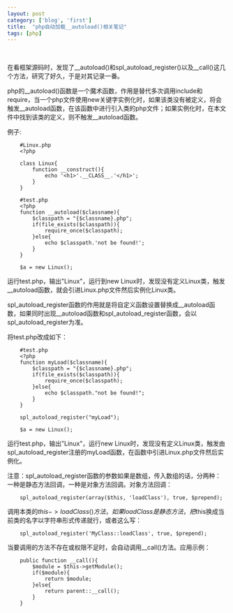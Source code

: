 ```yaml
---
layout: post
category: ['blog', 'first']
title:  "php自动加载__autoload()相关笔记"
tags: [php]
---
```

<br>

在看框架源码时，发现了__autoload()和spl_autoload_register()以及__call()这几个方法，研究了好久，于是对其记录一番。<br>
<!-- more -->

php的__autoload()函数是一个魔术函数，作用是替代多次调用include和require，当一个php文件使用new关键字实例化时，如果该类没有被定义，将会触发__autoload函数，在该函数中进行引入类的php文件；如果实例化时，在本文件中找到该类的定义，则不触发__autoload函数。<br>

例子:<br>



        #Linux.php
        <?php
        
        class Linux{
            function __construct(){
                echo '<h1>'.__CLASS__.'</h1>';
            }
        }

        #test.php
        <?php
        function __autoload($classname){
            $classpath = "{$classname}.php";
            if(file_exists($classpath)){
                require_once($classpath);
            }else{
                echo $classpath.'not be found!';
            }
        }

        $a = new Linux();

运行test.php，输出"Linux"，运行到new Linux时，发现没有定义Linux类，触发__autoload函数，就会引进Linux.php文件然后实例化Linux类。<br>

spl_autoload_register函数的作用就是将自定义函数设置替换成__autoload函数，如果同时出现__autoload函数和spl_autoload_register函数，会以spl_autoload_register为准。<br>

将test.php改成如下：<br>

        #test.php
        <?php
        function myLoad($classname){
            $classpath = "{$classname}.php";
            if(file_exists($classpath)){
                require_once($classpath);
            }else{
                echo $classpath."not be found!";
            }
        }

        spl_autoload_register("myLoad");

        $a = new Linux();

运行test.php，输出"Linux"，运行new Linux时，发现没有定义Linux类，触发由spl_autoload_register注册的myLoad函数，在函数中引进Linux.php文件然后实例化。<br>

注意：spl_autoload_register函数的参数如果是数组，传入数组的话，分两种：一种是静态方法回调，一种是对象方法回调。对象方法回调：<br>

        spl_autoload_register(array($this, 'loadClass'), true, $prepend);

调用本类的$this->loadClass()方法，如果loadClass是静态方法，把$this换成当前类的名字以字符串形式传递就行，或者这么写：<br>

        spl_autoload_register('MyClass::loadClass', true, $prepend);

当要调用的方法不存在或权限不足时，会自动调用__call()方法。应用示例：<br>

        public function __call(){
            $module = $this->getModule();
            if($module){
                return $module;
            }else{
                return parent::__call();
            }
        }
